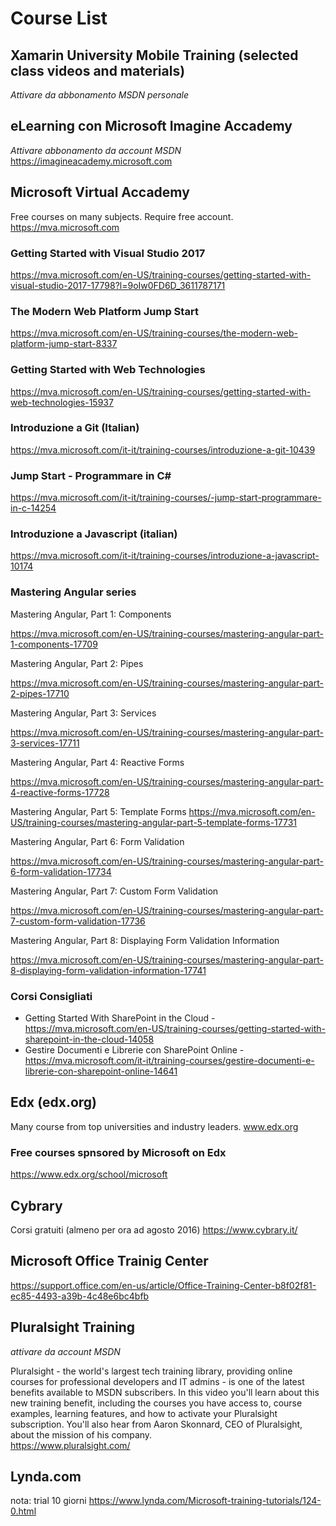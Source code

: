 # Course List


## Xamarin University Mobile Training (selected class videos and materials)

*Attivare da abbonamento MSDN personale*

## eLearning con Microsoft Imagine Accademy
*Attivare abbonamento da account MSDN*
https://imagineacademy.microsoft.com 

## Microsoft Virtual Accademy
Free courses on many subjects. Require free account.
https://mva.microsoft.com

### Getting Started with Visual Studio 2017

https://mva.microsoft.com/en-US/training-courses/getting-started-with-visual-studio-2017-17798?l=9oIw0FD6D_3611787171

### The Modern Web Platform Jump Start

https://mva.microsoft.com/en-US/training-courses/the-modern-web-platform-jump-start-8337

### Getting Started with Web Technologies

https://mva.microsoft.com/en-US/training-courses/getting-started-with-web-technologies-15937


### Introduzione a Git (Italian)

https://mva.microsoft.com/it-it/training-courses/introduzione-a-git-10439

### Jump Start - Programmare in C#

https://mva.microsoft.com/it-it/training-courses/-jump-start-programmare-in-c-14254


### Introduzione a Javascript (italian)

https://mva.microsoft.com/it-it/training-courses/introduzione-a-javascript-10174


### Mastering Angular series

Mastering Angular, Part 1: Components

https://mva.microsoft.com/en-US/training-courses/mastering-angular-part-1-components-17709

Mastering Angular, Part 2: Pipes

https://mva.microsoft.com/en-US/training-courses/mastering-angular-part-2-pipes-17710

Mastering Angular, Part 3: Services

https://mva.microsoft.com/en-US/training-courses/mastering-angular-part-3-services-17711

Mastering Angular, Part 4: Reactive Forms

https://mva.microsoft.com/en-US/training-courses/mastering-angular-part-4-reactive-forms-17728

Mastering Angular, Part 5: Template Forms
https://mva.microsoft.com/en-US/training-courses/mastering-angular-part-5-template-forms-17731

Mastering Angular, Part 6: Form Validation

https://mva.microsoft.com/en-US/training-courses/mastering-angular-part-6-form-validation-17734

Mastering Angular, Part 7: Custom Form Validation

https://mva.microsoft.com/en-US/training-courses/mastering-angular-part-7-custom-form-validation-17736

Mastering Angular, Part 8: Displaying Form Validation Information

https://mva.microsoft.com/en-US/training-courses/mastering-angular-part-8-displaying-form-validation-information-17741

### Corsi Consigliati
- Getting Started With SharePoint in the Cloud - https://mva.microsoft.com/en-US/training-courses/getting-started-with-sharepoint-in-the-cloud-14058
- Gestire Documenti e Librerie con SharePoint Online - https://mva.microsoft.com/it-it/training-courses/gestire-documenti-e-librerie-con-sharepoint-online-14641

## Edx (edx.org)
Many course from top universities and industry leaders.
www.edx.org

### Free courses spnsored by Microsoft on Edx
https://www.edx.org/school/microsoft

## Cybrary
Corsi gratuiti (almeno per ora ad agosto 2016)
https://www.cybrary.it/

## Microsoft Office Trainig Center
https://support.office.com/en-us/article/Office-Training-Center-b8f02f81-ec85-4493-a39b-4c48e6bc4bfb

## Pluralsight Training

*attivare da account MSDN*

Pluralsight - the world's largest tech training library, providing online courses for professional developers and IT admins - is one of the latest benefits available to MSDN subscribers. In this video you'll learn about this new training benefit, including the courses you have access to, course examples, learning features, and how to activate your Pluralsight subscription. You'll also hear from Aaron Skonnard, CEO of Pluralsight, about the mission of his company.   
https://www.pluralsight.com/ 

## Lynda.com
nota: trial 10 giorni
https://www.lynda.com/Microsoft-training-tutorials/124-0.html


